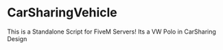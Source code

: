 # CarSharingVehicle
This is a Standalone Script for FiveM Servers!
Its a VW Polo in CarSharing Design
